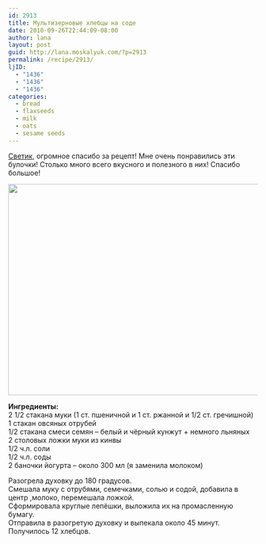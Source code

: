 ```yaml
---
id: 2913
title: Мультизерновые хлебцы на соде
date: 2010-09-26T22:44:09-08:00
author: lana
layout: post
guid: http://lana.moskalyuk.com/?p=2913
permalink: /recipe/2913/
ljID:
  - "1436"
  - "1436"
  - "1436"
categories:
  - bread
  - flaxseeds
  - milk
  - oats
  - sesame seeds
---
```

[Светик](http://mama-ganoush.livejournal.com/130148.html), огромное спасибо за рецепт! Мне очень понравились эти булочки! Столько много всего вкусного и полезного в них! Спасибо большое!

<img loading="lazy" class="alignnone" title="bread" src="http://farm5.static.flickr.com/4089/5028968952_424f518ee8_z.jpg" alt="" width="640" height="427" /> 

**Ингредиенты:**  
2 1/2 стакана муки (1 ст. пшеничной и 1 ст. ржанной и 1/2 ст. гречишной)  
1 стакан овсяных отрубей  
1/2 стакана смеси семян &#8211; белый и чёрный кунжут + немного льняных  
2 столовых ложки муки из кинвы  
1/2 ч.л. соли  
1/2 ч.л. соды  
2 баночки йогурта &#8211; около 300 мл (я заменила молоком)

Разогрела духовку до 180 градусов.  
Смешала муку с отрубями, семечками, солью и содой, добавила в центр ,молоко, перемешала ложкой.  
Сформировала круглые лепёшки, выложила их на промасленную бумагу.  
Отправила в разогретую духовку и выпекала около 45 минут.  
Получилось 12 хлебцов.
